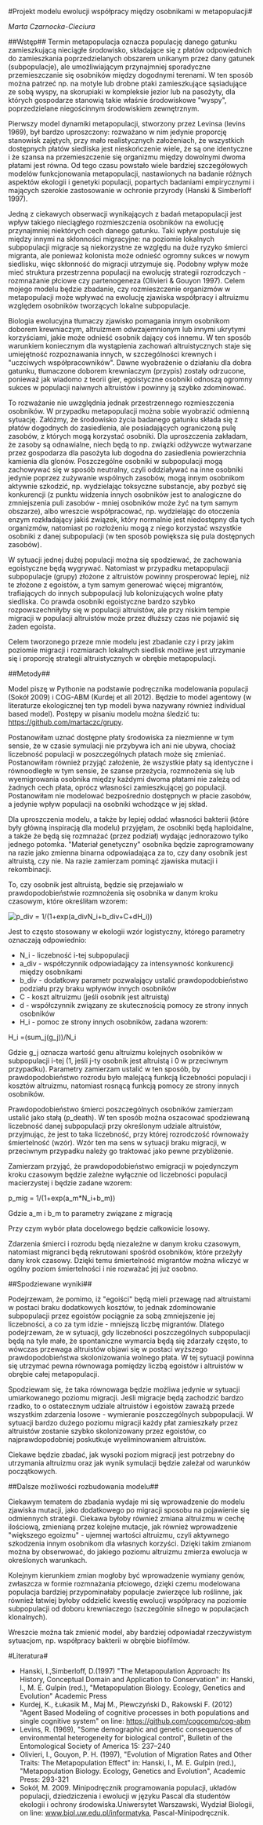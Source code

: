 #Projekt modelu ewolucji współpracy między osobnikami w metapopulacji#

*Marta Czarnocka-Cieciura*

##Wstęp##
Termin metapopulacja oznacza populację danego gatunku zamieszkującą nieciągłe środowisko, składające się z płatów odpowiednich do zamieszkania poprzedzielanych obszarem unikanym przez dany gatunek (subpopulacje), ale umożliwiającym przynajmniej sporadyczne przemieszczanie się osobników między dogodnymi terenami. W ten sposób można patrzeć np. na motyle lub drobne ptaki zamieszkujące sąsiadujące ze sobą wyspy, na skorupiaki w kompleksie jezior lub na pasożyty, dla których gospodarze stanowią takie właśnie środowiskowe "wyspy", poprzedzielane niegościnnym środowiskiem zewnętrznym. 

Pierwszy model dynamiki metapopulacji, stworzony przez Levinsa (levins 1969), był bardzo uproszczony: rozważano w nim jedynie proporcję stanowisk zajętych, przy mało realistycznych założeniach, że wszystkich dostępnych płatów siedliska jest nieskończenie wiele, że są one identyczne i że szansa na przemieszczenie się organizmu między dowolnymi dwoma płatami jest równa. Od tego czasu powstało wiele bardziej szczegółowych modelów funkcjonowania metapopulacji, nastawionych na badanie różnych aspektów ekologii i genetyki populacji, popartych badaniami empirycznymi i mających szerokie zastosowanie w ochronie przyrody (Hanski & Simberloff 1997).

Jedną z ciekawych obserwacji wynikających z badań metapopulacji jest wpływ takiego nieciągłego rozmieszczenia osobników na ewolucję przynajmniej niektórych cech danego gatunku. Taki wpływ postuluje się między innymi na skłonności migracyjne: na poziomie lokalnych subpopulacji migracje są niekorzystne ze względu na duże ryzyko śmierci migranta, ale ponieważ kolonista może odnieść ogromny sukces w nowym siedlisku, więc skłonność do migracji utrzymuje się. Podobny wpływ może mieć struktura przestrzenna populacji na ewolucję strategii rozrodczych - rozmnażanie płciowe czy partenogeneza (Olivieri & Gouyon 1997). Celem mojego modelu będzie zbadanie, czy rozmieszczenie organizmów w metapopulacji może wpływać na ewolucję zjawiska współpracy i altruizmu względem osobników tworzących lokalne subpopulacje.

Biologia ewolucyjna tłumaczy zjawisko pomagania innym osobnikom doborem krewniaczym, altruizmem odwzajemnionym lub innymi ukrytymi korzyściami, jakie może odnieść osobnik dający coś innemu. W ten sposób warunkiem koniecznym dla wystąpienia zachowań altruistycznych staje się umiejętność rozpoznawania innych, w szczególności krewnych i "uczciwych współpracowników". Dawne wyobrażenie o działaniu dla dobra gatunku, tłumaczone doborem krewniaczym (przypis) zostały odrzucone, ponieważ jak wiadomo z teorii gier, egoistyczne osobniki odnoszą ogromny sukces w populacji naiwnych altruistów i powinny ją szybko zdominować.

To rozważanie nie uwzględnia jednak przestrzennego rozmieszczenia osobników. W przypadku metapopulacji można sobie wyobrazić odmienną sytuację. Załóżmy, że środowisko życia badanego gatunku składa się z płatów dogodnych do zasiedlenia, ale posiadających ograniczoną pulę zasobów, z których mogą korzystać osobniki. Dla uproszczenia zakładam, że zasoby są odnawialne, niech będą to np. związki odżywcze wytwarzane przez gospodarza dla pasożyta lub dogodna do zasiedlenia powierzchnia kamienia dla glonów. Poszczególne osobniki w subpopulacji mogą zachowywać się w sposób neutralny, czyli oddziaływać na inne osobniki jedynie poprzez zużywanie wspólnych zasobów, mogą innym osobnikom aktywnie szkodzić, np. wydzielając toksyczne substancje, aby pozbyć się konkurencji (z punktu widzenia innych osobników jest to analogiczne do zmniejszenia puli zasobów - mniej osobników może żyć na tym samym obszarze), albo wreszcie współpracować, np. wydzielając do otoczenia enzym rozkładający jakiś związek, który normalnie jest niedostępny dla tych organizmów, natomiast po rozłożeniu mogą z niego korzystać wszystkie osobniki z danej subpopulacji (w ten sposób powiększa się pula dostępnych zasobów).

W sytuacji jednej dużej populacji można się spodziewać, że zachowania egoistyczne będą wygrywać. Natomiast w przypadku metapopulacji subpopulacje (grupy) złożone z altruistów powinny prosperować lepiej, niż te złożone z egoistów, a tym samym generować więcej migrantów, trafiających do innych subpopulacji lub kolonizujących wolne płaty siedliska. Co prawda osobniki egoistyczne bardzo szybko rozpowszechniłyby się w populacji altruistów, ale przy niskim tempie migracji w populacji altruistów może przez dłuższy czas nie pojawić się żaden egoista.

Celem tworzonego przeze mnie modelu jest zbadanie czy i przy jakim poziomie migracji i rozmiarach lokalnych siedlisk możliwe jest utrzymanie się i proporcję strategii altruistycznych w obrębie metapopulacji.

##Metody##

Model piszę w Pythonie na podstawie podręcznika modelowania populacji (Sokół 2009) i COG-ABM (Kurdej et all 2012). Będzie to model agentowy (w literaturze ekologicznej ten typ modeli bywa nazywany również individual based model). Postępy w pisaniu modelu można śledzić tu: https://github.com/martaczc/grupy.

Postanowiłam uznać dostępne płaty środowiska za niezmienne w tym sensie, że w czasie symulacji nie przybywa ich ani nie ubywa, chociaż liczebność populacji w poszczególnych płatach może się zmieniać. Postanowiłam również przyjąć założenie, że wszystkie płaty są identyczne i równoodległe w tym sensie, że szanse przeżycia, rozmnożenia się lub wyemigrowania osobnika między każdymi dwoma płatami nie zależą od żadnych cech płata, oprócz własności zamieszkującej go populacji. Postanowiłam nie modelować bezpośrednio dostępnych w płacie zasobów, a jedynie wpływ populacji na osobniki wchodzące w jej skład. 

Dla uproszczenia modelu, a także by lepiej oddać własności bakterii (które były główną inspiracją dla modelu) przyjęłam, że osobniki będą haploidalne, a także że będą się rozmnażać (przez podział) wydając jednorazowo tylko jednego potomka. "Materiał genetyczny" osobnika będzie zaprogramowany na razie jako zmienna binarna odpowiadająca za to, czy dany osobnik jest altruistą, czy nie. Na razie zamierzam pominąć zjawiska mutacji i rekombinacji. 

To, czy osobnik jest altruistą, będzie się przejawiało w prawdopodobieństwie rozmnożenia się osobnika w danym kroku czasowym, które określiłam wzorem:

![p_div = 1/(1+exp(a_div*N_i+b_div+C+d*H_i))](http://bit.ly/14qJ3kw)  

Jest to często stosowany w ekologii wzór logistyczny, którego parametry oznaczają odpowiednio:

* N_i - liczebność i-tej subpopulacji
* a_div - współczynnik odpowiadający za intensywność konkurencji między osobnikami
* b_div - dodatkowy parametr pozwalający ustalić prawdopodobieństwo podziału przy braku wpływów innych osobników
* C - koszt altruizmu (jeśli osobnik jest altruistą)
* d - współczynnik związany ze skutecznością pomocy ze strony innych osobników
* H_i - pomoc ze strony innych osobników, zadana wzorem:

H_i =(sum_j(g_j))/N_i

Gdzie g_j oznacza wartość genu altruizmu kolejnych osobników w subpopulacji i-tej (1, jeśli j-ty osobnik jest altruistą i 0 w przeciwnym przypadku). Parametry zamierzam ustalić w ten sposób, by prawdopodobieństwo rozrodu było malejącą funkcją liczebności populacji i kosztów altruizmu, natomiast rosnącą funkcją pomocy ze strony innych osobników.

Prawdopodobieństwo śmierci poszczególnych osobników zamierzam ustalić jako stałą (p_death). W ten sposób można oszacować spodziewaną liczebność danej subpopulacji przy określonym udziale altruistów, przyjmując, że jest to taka liczebność, przy której rozrodczość równoważy śmiertelność (wzór). Wzór ten ma sens w sytuacji braku migracji, w przeciwnym przypadku należy go traktować jako pewne przybliżenie.

Zamierzam przyjąć, że prawdopodobieństwo emigracji w pojedynczym kroku czasowym będzie zależne wyłącznie od liczebności populacji macierzystej i będzie zadane wzorem:

p_mig = 1/(1+exp(a_m*N_i+b_m))

Gdzie a_m i b_m to parametry związane z migracją

Przy czym wybór płata docelowego będzie całkowicie losowy.

Zdarzenia śmierci i rozrodu będą niezależne w danym kroku czasowym, natomiast migranci będą rekrutowani spośród osobników, które przeżyły dany krok czasowy. Dzięki temu śmiertelność migrantów można wliczyć w ogólny poziom śmiertelności i nie rozważać jej już osobno.
	
##Spodziewane wyniki##

Podejrzewam, że pomimo, iż "egoiści" będą mieli przewagę nad altruistami w postaci braku dodatkowych kosztów, to jednak zdominowanie subpopulacji przez egoistów pociągnie za sobą zmniejszenie jej liczebności, a co za tym idzie - mniejszą liczbę migrantów. Dlatego podejrzewam, że w sytuacji, gdy liczebności poszczególnych subpopulacji będą na tyle małe, że spontaniczne wymarcia będą się zdarzały często, to wówczas przewaga altruistów objawi się w postaci wyższego prawdopodobieństwa skolonizowania wolnego płata. W tej sytuacji powinna się utrzymać pewna równowaga pomiędzy liczbą egoistów i altruistów w obrębie całej metapopulacji. 

Spodziewam się, że taka równowaga będzie możliwa jedynie w sytuacji umiarkowanego poziomu migracji. Jeśli migracje będą zachodzić bardzo rzadko, to o ostatecznym udziale altruistów i egoistów zaważą przede wszystkim zdarzenia losowe - wymieranie poszczególnych subpopulacji. W sytuacji bardzo dużego poziomu migracji każdy płat zamieszkały przez altruistów zostanie szybko skolonizowany przez egoistów, co najprawdopodobniej poskutkuje wyeliminowaniem altruistów.

Ciekawe będzie zbadać, jak wysoki poziom migracji jest potrzebny do utrzymania altruizmu oraz jak wynik symulacji będzie zależał od warunków początkowych.

##Dalsze możliwości rozbudowania modelu##

Ciekawym tematem do zbadania wydaje mi się wprowadzenie do modelu zjawiska mutacji, jako dodatkowego po migracji sposobu na pojawienie się odmiennych strategii. Ciekawa byłoby również zmiana altruizmu w cechę ilościową, zmienianą przez kolejne mutacje, jak również wprowadzenie "większego egoizmu" - ujemnej wartości altruizmu, czyli aktywnego szkodzenia innym osobnikom dla własnych korzyści. Dzięki takim zmianom można by obserwować, do jakiego poziomu altruizmu zmierza ewolucja w określonych warunkach.

Kolejnym kierunkiem zmian mogłoby być wprowadzenie wymiany genów, zwłaszcza w formie rozmnażania płciowego, dzięki czemu modelowana populacja bardziej przypominałaby populacje zwierzęce lub roślinne, jak również łatwiej byłoby oddzielić kwestię ewolucji współpracy na poziomie subpopulacji od doboru krewniaczego (szczególnie silnego w populacjach klonalnych).

Wreszcie można tak zmienić model, aby bardziej odpowiadał rzeczywistym sytuacjom, np. współpracy bakterii w obrębie biofilmów.

#Literatura#

* Hanski, I.,Simberloff, D.(1997) "The Metapopulation Approach: Its History, Conceptual Domain and Application to Conservation" in: Hanski, I., M. E. Gulpin (red.), "Metapopulation Biology. Ecology, Genetics and Evolution" Academic Press 
* Kurdej, K., Łukasik M., Maj M., Plewczyński D., Rakowski F. (2012) "Agent Based Modeling of cognitive processes in both populations and single cognitive system" on line: https://github.com/cogcomp/cog-abm
* Levins, R. (1969), "Some demographic and genetic consequences of environmental heterogeneity for biological control", Bulletin of the Entomological Society of America 15: 237–240
* Olivieri, I., Gouyon, P. H. (1997), "Evolution of Migration Rates and Other Traits: The Metapopulation Effect" in: Hanski, I., M. E. Gulpin (red.), "Metapopulation Biology. Ecology, Genetics and Evolution", Academic Press: 293-321
* Sokół, M. 2009. Minipodręcznik programowania populacji, układów populacji, dziedziczenia i ewolucji w języku Pascal dla studentów ekologii i ochrony środowiska.Uniwersytet Warszawski, Wydział Biologii, on line: www.biol.uw.edu.pl/informatyka, Pascal-Minipodręcznik.
